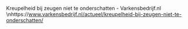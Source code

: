 Kreupelheid bij zeugen niet te onderschatten - Varkensbedrijf.nl  \nhttps://www.varkensbedrijf.nl/actueel/kreupelheid-bij-zeugen-niet-te-onderschatten/
